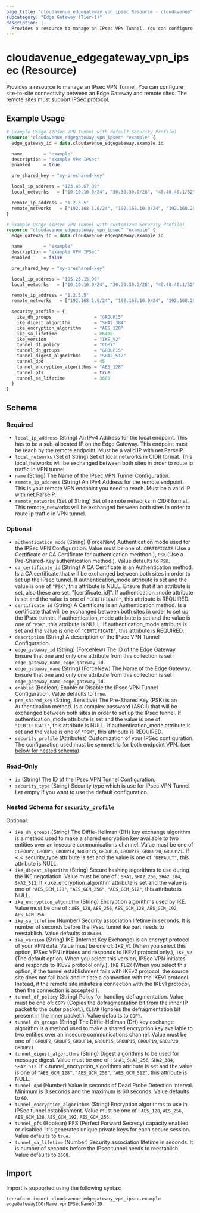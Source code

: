 ```yaml
---
page_title: "cloudavenue_edgegateway_vpn_ipsec Resource - cloudavenue"
subcategory: "Edge Gateway (Tier-1)"
description: |-
  Provides a resource to manage an IPsec VPN Tunnel. You can configure site-to-site connectivity between an Edge Gateway and remote sites. The remote sites must support IPSec protocol.
---
```


# cloudavenue_edgegateway_vpn_ipsec (Resource)

Provides a resource to manage an IPsec VPN Tunnel. You can configure site-to-site connectivity between an Edge Gateway and remote sites. The remote sites must support IPSec protocol.

## Example Usage

```terraform
# Example Usage (IPsec VPN Tunnel with default Security Profile)
resource "cloudavenue_edgegateway_vpn_ipsec" "example" {
  edge_gateway_id = data.cloudavenue_edgegateway.example.id

  name        = "example"
  description = "example VPN IPSec"
  enabled     = true

  pre_shared_key = "my-preshared-key"

  local_ip_address = "123.45.67.89"
  local_networks   = ["10.10.10.0/24", "30.30.30.0/28", "40.40.40.1/32"]

  remote_ip_address = "1.2.3.5"
  remote_networks   = ["192.168.1.0/24", "192.168.10.0/24", "192.168.20.0/28"]
}

# Example Usage (IPsec VPN Tunnel with customized Security Profile)
resource "cloudavenue_edgegateway_vpn_ipsec" "example" {
  edge_gateway_id = data.cloudavenue_edgegateway.example.id

  name        = "example"
  description = "example VPN IPSec"
  enabled     = false

  pre_shared_key = "my-preshared-key"

  local_ip_address = "195.25.15.99"
  local_networks   = ["10.10.10.0/24", "30.30.30.0/28", "40.40.40.1/32"]

  remote_ip_address = "1.2.3.5"
  remote_networks   = ["192.168.1.0/24", "192.168.10.0/24", "192.168.20.0/28"]

  security_profile = {
    ike_dh_groups                = "GROUP15"
    ike_digest_algorithm         = "SHA2_384"
    ike_encryption_algorithm     = "AES_128"
    ike_sa_lifetime              = 86400
    ike_version                  = "IKE_V2"
    tunnel_df_policy             = "COPY"
    tunnel_dh_groups             = "GROUP15"
    tunnel_digest_algorithms     = "SHA2_512"
    tunnel_dpd                   = 45
    tunnel_encryption_algorithms = "AES_128"
    tunnel_pfs                   = true
    tunnel_sa_lifetime           = 3600
  }
}
```

<!-- schema generated by tfplugindocs -->
## Schema

### Required

- `local_ip_address` (String) An IPv4 Address for the local endpoint. This has to be a sub-allocated IP on the Edge Gateway. This endpoint must be reach by the remote endpoint. Must be a valid IP with net.ParseIP.
- `local_networks` (Set of String) Set of local networks in CIDR format. This local_networks will be exchanged between both sites in order to route ip traffic in VPN tunnel.
- `name` (String) The Name of the IPsec VPN Tunnel Configuration.
- `remote_ip_address` (String) An IPv4 Address for the remote endpoint. This is your remote VPN endpoint you need to reach. Must be a valid IP with net.ParseIP.
- `remote_networks` (Set of String) Set of remote networks in CIDR format. This remote_networks will be exchanged between both sites in order to route ip traffic in VPN tunnel.

### Optional

- `authentication_mode` (String) (ForceNew) Authentication mode used for the IPSec VPN Configuration. Value must be one of: `CERTIFICATE` (Use a Certificate or CA Certificate for authentication medthod.), `PSK` (Use a Pre-Shared-Key authentication method.). Value defaults to `PSK`.
- `ca_certificate_id` (String) A CA Certificate is an Authentication method. Is a CA certificate that will be exchanged between both sites in order to set up the IPsec tunnel. If authentication_mode attribute is set and the value is one of `"PSK"`, this attribute is NULL. Ensure that if an attribute is set, also these are set: "[certificate_id]". If authentication_mode attribute is set and the value is one of `"CERTIFICATE"`, this attribute is REQUIRED.
- `certificate_id` (String) A Certificate is an Authentication method. Is a certificate that will be exchanged between both sites in order to set up the IPsec tunnel. If authentication_mode attribute is set and the value is one of `"PSK"`, this attribute is NULL. If authentication_mode attribute is set and the value is one of `"CERTIFICATE"`, this attribute is REQUIRED.
- `description` (String) A description of the IPsec VPN Tunnel Configuration.
- `edge_gateway_id` (String) (ForceNew) The ID of the Edge Gateway. Ensure that one and only one attribute from this collection is set : `edge_gateway_name`, `edge_gateway_id`.
- `edge_gateway_name` (String) (ForceNew) The Name of the Edge Gateway. Ensure that one and only one attribute from this collection is set : `edge_gateway_name`, `edge_gateway_id`.
- `enabled` (Boolean) Enable or Disable the IPsec VPN Tunnel Configuration. Value defaults to `true`.
- `pre_shared_key` (String, Sensitive) The Pre-Shared Key (PSK) is an Authentication method. Is a complex password (ASCII) that will be exchanged between both sites in order to set up the IPsec tunnel. If authentication_mode attribute is set and the value is one of `"CERTIFICATE"`, this attribute is NULL. If authentication_mode attribute is set and the value is one of `"PSK"`, this attribute is REQUIRED.
- `security_profile` (Attributes) Customization of your IPSec configuration. The configuration used must be symmetric for both endpoint VPN. (see [below for nested schema](#nestedatt--security_profile))

### Read-Only

- `id` (String) The ID of the IPsec VPN Tunnel Configuration.
- `security_type` (String) Security type which is use for IPsec VPN Tunnel. Let empty if you want to use the default configuration.

<a id="nestedatt--security_profile"></a>
### Nested Schema for `security_profile`

Optional:

- `ike_dh_groups` (String) The Diffie-Hellman (DH) key exchange algorithm is a method used to make a shared encryption key available to two entities over an insecure communications channel. Value must be one of : `GROUP2`, `GROUP5`, `GROUP14`, `GROUP15`, `GROUP16`, `GROUP19`, `GROUP20`, `GROUP21`. If <.<.security_type attribute is set and the value is one of `"DEFAULT"`, this attribute is NULL.
- `ike_digest_algorithm` (String) Secure hashing algorithms to use during the IKE negotiation. Value must be one of : `SHA1`, `SHA2_256`, `SHA2_384`, `SHA2_512`. If <.ike_encryption_algorithm attribute is set and the value is one of `"AES_GCM_128"`, `"AES_GCM_256"`, `"AES_GCM_512"`, this attribute is NULL.
- `ike_encryption_algorithm` (String) Encryption algorithms used by IKE. Value must be one of : `AES_128`, `AES_256`, `AES_GCM_128`, `AES_GCM_192`, `AES_GCM_256`.
- `ike_sa_lifetime` (Number) Security association lifetime in seconds. It is number of seconds before the IPsec tunnel ike part needs to reestablish. Value defaults to `86400`.
- `ike_version` (String) IKE (Internet Key Exchange) is an encrypt protocol of your VPN data. Value must be one of: `IKE_V1` (When you select this option, IPSec VPN initiates and responds to IKEv1 protocol only.), `IKE_V2` (The default option. When you select this version, IPSec VPN initiates and responds to IKEv2 protocol only.), `IKE_FLEX` (When you select this option, if the tunnel establishment fails with IKEv2 protocol, the source site does not fall back and initiate a connection with the IKEv1 protocol. Instead, if the remote site initiates a connection with the IKEv1 protocol, then the connection is accepted.).
- `tunnel_df_policy` (String) Policy for handling defragmentation. Value must be one of: `COPY` (Copies the defragmentation bit from the inner IP packet to the outer packet.), `CLEAR` (Ignores the defragmentation bit present in the inner packet.). Value defaults to `COPY`.
- `tunnel_dh_groups` (String) The Diffie-Hellman (DH) key exchange algorithm is a method used to make a shared encryption key available to two entities over an insecure communications channel. Value must be one of : `GROUP2`, `GROUP5`, `GROUP14`, `GROUP15`, `GROUP16`, `GROUP19`, `GROUP20`, `GROUP21`.
- `tunnel_digest_algorithms` (String) Digest algorithms to be used for message digest. Value must be one of : `SHA1`, `SHA2_256`, `SHA2_384`, `SHA2_512`. If <.tunnel_encryption_algorithms attribute is set and the value is one of `"AES_GCM_128"`, `"AES_GCM_256"`, `"AES_GCM_512"`, this attribute is NULL.
- `tunnel_dpd` (Number) Value in seconds of Dead Probe Detection interval. Minimum is 3 seconds and the maximum is 60 seconds. Value defaults to `60`.
- `tunnel_encryption_algorithms` (String) Encryption algorithms to use in IPSec tunnel establishment. Value must be one of : `AES_128`, `AES_256`, `AES_GCM_128`, `AES_GCM_192`, `AES_GCM_256`.
- `tunnel_pfs` (Boolean) PFS (Perfect Forward Secrecy) capacity enabled or disabled. It's generates unique private keys for each secure session. Value defaults to `true`.
- `tunnel_sa_lifetime` (Number) Security association lifetime in seconds. It is number of seconds before the IPsec tunnel needs to reestablish. Value defaults to `3600`.

## Import

Import is supported using the following syntax:
```shell
terraform import cloudavenue_edgegateway_vpn_ipsec.example edgeGatewayIDOrName.vpnIPSecNameOrID
```